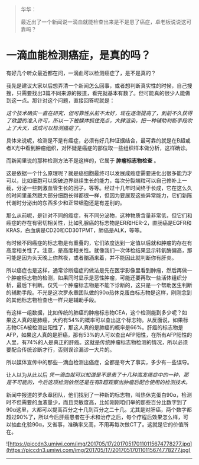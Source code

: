 > 华华：
> 
> 最近出了一个新闻说一滴血就能检查出来是不是患了癌症，卓老板说说这可靠吗？

# 一滴血能检测癌症，是真的吗？

有好几个听众最近都在问，一滴血可以检测癌症了，是不是真的？

我先是建议大家以后想弄清一个新闻怎么回事，或者想判断真实性的时候，自己搜搜，只需要找出3篇不同来源的报道，看完就基本有数了。但可能真的很少人能做到这一点。那针对这个问题，直接回答呢就是：

 *这个技术确实一直在研究，但可靠性从前不太好，现在逐渐提高了，到前不久获得了欧盟的准入许可，所以一下被媒体抓住亮点，大肆渲染，把一种辅助判断手段吹上了大天，说成可以检测癌症了。*

具体来说呢，检测是不是有癌症，必须有好几种证据结合，最可靠的就是在B超或者X光中看到肿瘤组织，对怀疑是癌症的部位取一些组织样本做分析，这样确诊。

而新闻里说的那种检测方法不是这样的，它属于 **肿瘤标志物检查** 。

这是依据一个什么原理呢？就是癌细胞最终可以发展成癌症需要进化出很多能力才可以，比如细胞可以突破边界继续生长的能力，每次分裂端粒可以自己修补上一截，分泌一些刺激血管生长的因子，等等。经过十几年时间终于长成，它在这么久的时间里虽然跟大部分细胞长得都很一样，但因为要展现这些异常能力，它们新陈代谢时分泌出的东西多少和正常细胞还是有差别的。

那么从前呢，是针对不同的癌症，有不同分泌物，这种物质含量非常低，但它们和癌症的存在有密切相关性，比如乳腺癌的标志物是ER和HER-2，直肠癌是EGFR和KRAS，白血病是CD20和CD30TPMT，肺癌是ALK，等等。

有时候不同癌症的标志物是有重叠的，它们浓度达到一定值以后就和肿瘤的存在有高度相关性了。注意，是高度相关性。就像我们一次体检结果显示转氨酶偏高，那可能是因为头天晚上你熬夜，或者酗酒来着，并不能因此就判断你有肝炎。

所以癌症也是这样，通常诊断癌症的做法是先在医学影像里看到肿瘤，然后再做一个肿瘤标志物的检测，如果同时显示是恶性肿瘤，可能还要再取一些活体组织分析，最后下判断。仅凭一个肿瘤标志物是不能下诊断的，这只是一个帮助医生判断的辅助手段。不光是这次罗永章团队做的90α热休克蛋白标志物是这样，刚刚念到的其他标志物检查也一样只是辅助手段。

有这样一组数据，比如传统的肺癌的肿瘤标志物CEA，这个检测能到多少呢？如果这人真的是肺癌，大约有54%的概率可以查出这个标志物。从反面说，如果标志物CEA被检测出阳性了，那这人真的是肺癌的概率是66%。肝癌的标志物是AFP，如果这人真的是肝癌，那有53%的人可以查出AFP阳性，在所有AFP阳性的人里，有74%的人是真正的肝癌。这就是传统肿瘤标志物检测的情况，所以必须要配合传统诊断才行，否则误诊漏诊一大片的。

所以媒体宣传中的那些一滴血检测出癌症，全都是夸大了事实，多少有一些误导。

让人以为从此以后 *凭一滴血就可以知道是不是患了十几种高发癌症中的一种，那是不可能的，今后这项检测依然还是在有B超观察出肿瘤后配合使用的检测技术。*

新闻中报道的罗永章团队，他们找到了一种新的标志物，叫热休克蛋白90α，检测时不但需要的血液量少，而且灵敏度高，比如刚刚咱们举的那些百分比数字到了90α这里，大都可以提高百分之十几到百分之二十几。尤其是对肝癌，两个数字都超过90%了，所以今后肝癌患者在手术和治疗之后，每个疗程后效果怎么样，可以抽血化验90α，又省事，准确率又高，不用再每次做CT了。这就是它的价值所在。

![https://piccdn3.umiwi.com/img/201705/17/201705170110115674778277.jpg](https://piccdn3.umiwi.com/img/201705/17/201705170110115674778277.jpg)

---
